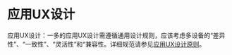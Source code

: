 # 应用UX设计

应用UX设计：一多的应用UX设计需遵循通用设计规则，应该考虑多设备的“差异性”、“一致性”、“灵活性”和“兼容性。详细规范请参见<!--RP1-->[应用UX设计原则](../../../design/ux-design/app-ux-design.md)<!--RP1End-->。
